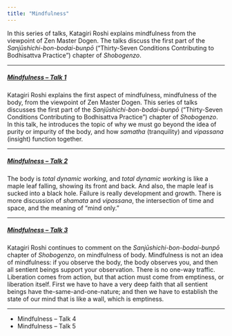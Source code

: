 ```yaml
---
title: "Mindfulness"
---
```


In this series of talks, Katagiri Roshi explains mindfulness from the viewpoint of Zen Master Dogen. The talks discuss the first part of the *Sanjūshichi-bon-bodai-bunpō* (“Thirty-Seven Conditions Contributing to Bodhisattva Practice”) chapter of *Shobogenzo*. 

---

##### [Mindfulness – Talk 1](1984-03-21-Mindfulness-Talk-1)

Katagiri Roshi explains the first aspect of mindfulness, mindfulness of the body, from the viewpoint of Zen Master Dogen. This series of talks discusses the first part of the *Sanjūshichi-bon-bodai-bunpō* (“Thirty-Seven Conditions Contributing to Bodhisattva Practice”) chapter of *Shobogenzo*. In this talk, he introduces the topic of why we must go beyond the idea of purity or impurity of the body, and how *samatha* (tranquility) and *vipassana* (insight) function together.

---

##### [Mindfulness – Talk 2](1984-03-22-Mindfulness-Talk-2)

The body is *total dynamic working*, and *total dynamic working* is like a maple leaf falling, showing its front and back. And also, the maple leaf is sucked into a black hole. Failure is really development and growth. There is more discussion of *shamata* and *vipassana*, the intersection of time and space, and the meaning of “mind only.” 

---

##### [Mindfulness – Talk 3](1984-03-23-Mindfulness-Talk-3)

Katagiri Roshi continues to comment on the *Sanjūshichi-bon-bodai-bunpō* chapter of *Shobogenzo*, on mindfulness of body. Mindfulness is not an idea of mindfulness: if you observe the body, the body observes you, and then all sentient beings support your observation. There is no one-way traffic. Liberation comes from action, but that action must come from emptiness, or liberation itself. First we have to have a very deep faith that all sentient beings have the-same-and-one-nature; and then we have to establish the state of our mind that is like a wall, which is emptiness.

--- 

- Mindfulness – Talk 4
- Mindfulness – Talk 5

